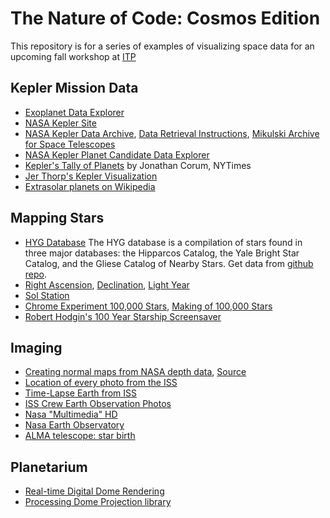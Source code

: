 The Nature of Code: Cosmos Edition
==================================

This repository is for a series of examples of visualizing space data for an upcoming fall workshop at [ITP](http://itp.nyu.edu)

Kepler Mission Data
-------------------
* [Exoplanet Data Explorer](http://exoplanets.org/)
* [NASA Kepler Site](http://kepler.nasa.gov/)
* [NASA Kepler Data Archive](http://kepler.nasa.gov/Science/ForScientists/dataarchive/), [Data Retrieval Instructions](http://keplergo.arc.nasa.gov/DataAnalysisRetrieval.shtml), [Mikulski Archive for Space Telescopes](http://archive.stsci.edu/kepler/)
* [NASA Kepler Planet Candidate Data Explorer](http://planetquest.jpl.nasa.gov/kepler)
* [Kepler's Tally of Planets](http://www.nytimes.com/interactive/science/space/keplers-tally-of-planets.html) by Jonathan Corum, NYTimes
* [Jer Thorp's Kepler Visualization](https://github.com/blprnt/Kepler-Visualization)
* [Extrasolar planets on Wikipedia](https://en.wikipedia.org/wiki/Extrasolar_planet)

Mapping Stars
-------------
* [HYG Database](http://www.astronexus.com/node/34) The HYG database is a compilation of stars found in three major databases: the Hipparcos Catalog, the Yale Bright Star Catalog, and the Gliese Catalog of Nearby Stars.  Get data from [github repo](https://github.com/astronexus).
* [Right Ascension](http://en.wikipedia.org/wiki/Right_ascension), [Declination](http://en.wikipedia.org/wiki/Declination), [Light Year](http://en.wikipedia.org/wiki/Light_year)
* [Sol Station](http://www.solstation.com/)
* [Chrome Experiment 100,000 Stars](http://workshop.chromeexperiments.com/stars/), [Making of 100,000 Stars](http://www.html5rocks.com/en/tutorials/casestudies/100000stars/)
* [Robert Hodgin's 100 Year Starship Screensaver](http://roberthodgin.com/look-up-100-year-starship-screensaver/)

Imaging
-------
* [Creating normal maps from NASA depth data](http://poniesandlight.co.uk/notes/creating_normal_maps_from_nasa_depth_data/), [Source](https://github.com/tgfrerer/normalMapper)
* [Location of every photo from the ISS](http://natronics.github.io/ISS-photo-locations/)
* [Time-Lapse Earth from ISS](https://vimeo.com/61487989)
* [ISS Crew Earth Observation Photos](http://eol.jsc.nasa.gov/Videos/CrewEarthObservationsVideos/)
* [Nasa "Multimedia" HD](http://www.nasa.gov/multimedia/hd/)
* [Nasa Earth Observatory](http://earthobservatory.nasa.gov/)
* [ALMA telescope: star birth](http://www.almaobservatory.org/en/press-room/press-releases/632-alma-takes-close-look-at-drama-of-starbirth)


Planetarium
-----------
* [Real-time Digital Dome Rendering](http://csc.lsu.edu/~kooima/articles/realtimedome/index.html)
* [Processing Dome Projection library](https://github.com/codeanticode/planetarium)
